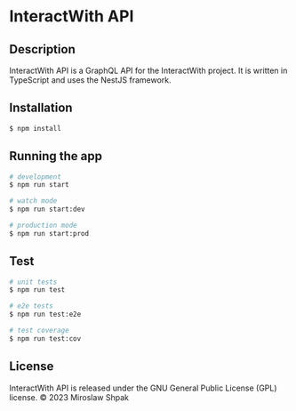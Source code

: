 # InteractWith API

## Description

InteractWith API is a GraphQL API for the InteractWith project. It is written in TypeScript and uses the NestJS framework.

## Installation

```bash
$ npm install
```

## Running the app

```bash
# development
$ npm run start

# watch mode
$ npm run start:dev

# production mode
$ npm run start:prod
```

## Test

```bash
# unit tests
$ npm run test

# e2e tests
$ npm run test:e2e

# test coverage
$ npm run test:cov
```

## License

InteractWith API is released under the GNU General Public License (GPL) license. © 2023 Miroslaw Shpak
